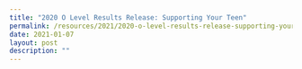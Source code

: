 ```yaml
---
title: "2020 O Level Results Release: Supporting Your Teen"
permalink: /resources/2021/2020-o-level-results-release-supporting-your-team
date: 2021-01-07
layout: post
description: ""
---
```

